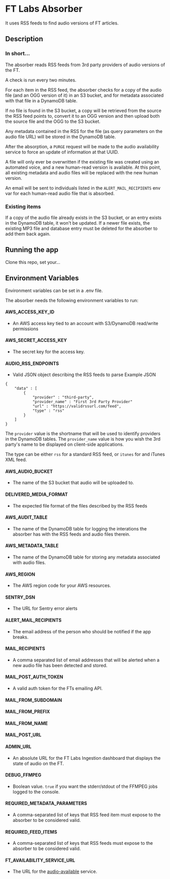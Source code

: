 # FT Labs Absorber
It uses RSS feeds to find audio versions of FT articles.

## Description

### In short...
The absorber reads RSS feeds from 3rd party providers of audio versions of the FT. 

A check is run every two minutes.

For each item in the RSS feed, the absorber checks for a copy of the audio file (and an OGG version of it) in an S3 bucket, and for metadata associated with that file in a DynamoDB table.

If no file is found in the S3 bucket, a copy will be retrieved from the source the RSS feed points to, convert it to an OGG version and then upload both the source file and the OGG to the S3 bucket. 

Any metadata contained in the RSS for the file (as query parameters on the audio file URL) will be stored in the DynamoDB table.

After the absorption, a `PURGE` request will be made to the audio availability service to force an update of information at that UUID.

A file will only ever be overwritten if the existing file was created using an automated voice, and a new human-read version is available. At this point, all existing metadata and audio files will be replaced with the new human version.

An email will be sent to individuals listed in the `ALERT_MAIL_RECIPIENTS` env var for each human-read audio file that is absorbed.

### Existing items
If a copy of the audio file already exists in the S3 bucket, or an entry exists in the DynamoDB table, it won't be updated. If a newer file exists, the existing MP3 file and database entry must be deleted for the absorber to add them back again.

## Running the app

Clone this repo, set your...

## Environment Variables

Environment variables can be set in a .env file.

The absorber needs the following environment variables to run:

#### AWS_ACCESS_KEY_ID

- An AWS access key tied to an account with S3/DynamoDB read/write permissions

#### AWS_SECRET_ACCESS_KEY

- The secret key for the access key.

#### AUDIO_RSS_ENDPOINTS

- Valid JSON object describing the RSS feeds to parse
Example JSON
```
{
	"data" : [
		{
			"provider" : "third-party",
			"provider_name" : "First 3rd Party Provider"
			"url" : "https://validrssurl.com/feed",
			"type" : "rss"
		}
	]
}
```

The `provider` value is the shortname that will be used to identify providers in the DynamoDB tables. The `provider_name` value is how you wish the 3rd party's name to be displayed on client-side applications.

The type can be either `rss` for a standard RSS feed, or `itunes` for and iTunes XML feed. 

#### AWS_AUDIO_BUCKET

- The name of the S3 bucket that audio will be uploaded to.

#### DELIVERED_MEDIA_FORMAT

- The expected file format of the files described by the RSS feeds

#### AWS_AUDIT_TABLE

- The name of the DynamoDB table for logging the interations the absorber has with the RSS feeds and audio files therein.

#### AWS_METADATA_TABLE

- The name of the DynamoDB table for storing any metadata associated with audio files.

#### AWS_REGION

- The AWS region code for your AWS resources.

#### SENTRY_DSN

- The URL for Sentry error alerts

#### ALERT_MAIL_RECIPIENTS

- The email address of the person who should be notified if the app breaks.

#### MAIL_RECIPIENTS

- A comma separated list of email addresses that will be alerted when a new audio file has been detected and stored.

#### MAIL_POST_AUTH_TOKEN

- A valid auth token for the FTs emailing API.

#### MAIL_FROM_SUBDOMAIN

#### MAIL_FROM_PREFIX

#### MAIL_FROM_NAME

#### MAIL_POST_URL

#### ADMIN_URL

- An absolute URL for the FT Labs Ingestion dashboard that displays the state of audio on the FT.

#### DEBUG_FFMPEG

- Boolean value. `true` if you want the stderr/stdout of the FFMPEG jobs logged to the console. 

#### REQUIRED_METADATA_PARAMETERS
- A comma-separated list of keys that RSS feed item must expose to the absorber to be considered valid.

#### REQUIRED_FEED_ITEMS

- A comma-separated list of keys that RSS feeds must expose to the absorber to be considered valid.

#### FT_AVAILABILITY_SERVICE_URL

- The URL for the [audio-available](https://audio-available.ft.com) service.